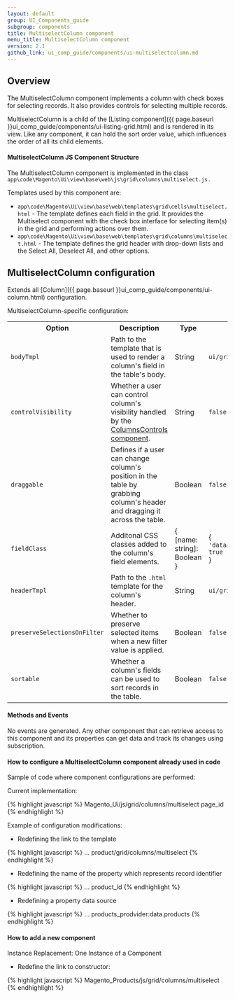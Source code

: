 ```yaml
---
layout: default
group: UI_Components_guide
subgroup: components
title: MultiselectColumn component
menu_title: MultiselectColumn component
version: 2.1
github_link: ui_comp_guide/components/ui-multiselectcolumn.md
---
```


## Overview

The MultiselectColumn component implements a column with check boxes for selecting records. It also provides controls for selecting multiple records.

MultiselectColumn is a child of the [Listing component]({{ page.baseurl }}ui_comp_guide/components/ui-listing-grid.html) and is rendered in its view. Like any component, it can hold the sort order value, which influences the order of all its child elements.

#### MultiselectColumn JS Component Structure

The MultiselectColumn component is implemented in the class `app\code\Magento\Ui\view\base\web\js\grid\columns\multiselect.js.`

Templates used by this component are:

* `app\code\Magento\Ui\view\base\web\templates\grid\cells\multiselect.html` - The template defines each field in the grid. It provides the Multiselect component with the check box interface for selecting item(s) in the grid and performing actions over them.
* `app\code\Magento\Ui\view\base\web\templates\grid\columns\multiselect.html` - The template defines the grid header with drop-down lists and the Select All, Deselect All, and other options.

## MultiselectColumn configuration

Extends all [Column]({{ page.baseurl }}ui_comp_guide/components/ui-column.html) configuration.

MultiselectColumn-specific configuration:

<table>
  <tr>
    <th>Option</th>
    <th>Description</th>
    <th>Type</th>
    <th>Default Value</th>
  </tr>
  <tr>
    <td><code>bodyTmpl</code></td>
    <td>Path to the template that is used to render a column's field in the table's body.</td>
    <td>String</td>
    <td><code>ui/grid/cells/multiselect</code></td>
  </tr>
  <tr>
    <td><code>controlVisibility</code></td>
    <td>Whether a user can control column's visibility handled by the <a href="{{ page.baseurl }}ui_comp_guide/components/ui-columnscontrols.html">ColumnsControls component</a>.</td>
    <td>String</td>
    <td><code>false</code></td>
  </tr>
  <tr>
    <td><code>draggable</code></td>
    <td>Defines if a user can change column's position in the table by grabbing column's header and dragging it across the table.</td>
    <td>Boolean</td>
    <td><code>false</code></td>
  </tr>
  <tr>
    <td><code>fieldClass</code></td>
    <td>Additonal CSS classes added to the column's field elements.</td>
    <td>{<br>[name: string]: Boolean<br>}</td>
    <td>{<br><code>'data-grid-checkbox-cell': true</code><br>}</td>
  </tr>
  <tr>
    <td><code>headerTmpl</code></td>
    <td>Path to the <code>.html</code> template for the column's header.</td>
    <td>String</td>
    <td><code>ui/grid/columns/multiselect</code></td>
  </tr>
  <tr>
    <td><code>preserveSelectionsOnFilter</code></td>
    <td>Whether to preserve selected items when a new filter value is applied.</td>
    <td>Boolean</td>
    <td><code>false</code></td>
  </tr>
  <tr>
    <td><code>sortable</code></td>
    <td>Whether a column's fields can be used to sort records in the table.</td>
    <td>Boolean</td>
    <td><code>false</code></td>
  </tr>
</table>

#### Methods and Events

No events are generated. Any other component that can retrieve access to this component and its properties can get data and track its changes using subscription.

#### How to configure a MultiselectColumn сomponent already used in code

Sample of code where component configurations are performed:

Current implementation:

{% highlight javascript %}
<column name="ids" class="Magento\Ui\Component\MassAction\Columns\Column">
    <argument name="data" xsi:type="array">
        <item name="js_config" xsi:type="array">
            <item name="component" xsi:type="string">Magento_Ui/js/grid/columns/multiselect</item>
         </item>
         <item name="config" xsi:type="array">
             <item name="indexField" xsi:type="string">page_id</item>
             <item name="appendTo" xsi:type="string"></item>
         </item>
    </argument>
</column>
{% endhighlight %}

Example of configuration modifications:

* Redefining the link to the template

{% highlight javascript %}
<column name="ids" class="Magento\Ui\Component\MassAction\Columns\Column">
    <argument name="data" xsi:type="array">
        ...
        <item name="config" xsi:type="array">
            <item name="headerTmpl" xsi:type="string">product/grid/columns/multiselect</item>
        </item>
    </argument>
</column>
{% endhighlight %}

* Redefining the name of the property which represents record identifier

{% highlight javascript %}
<column name="ids" class="Magento\Ui\Component\MassAction\Columns\Column">
    <argument name="data" xsi:type="array">
        ...
        <item name="config" xsi:type="array">
            <item name="indexField" xsi:type="string">product_id</item>
        </item>
    </argument>
</column>
{% endhighlight %}

* Redefining a property data source

{% highlight javascript %}
<column name="ids" class="Magento\Ui\Component\MassAction\Columns\Column">
    <argument name="data" xsi:type="array">
        ...
        <item name="config" xsi:type="array">
            <item name="imports" xsi:type="array">
                <item name="rows">products_prodvider:data.products</item>
            </item>
        </item>
    </argument>
</column>
{% endhighlight %}

#### How to add a new component

Instance Replacement: One Instance of a Component

* Redefine the link to constructor:

{% highlight javascript %}
<column name="ids" class="Magento\Ui\Component\MassAction\Columns\Column">
    <argument name="data" xsi:type="array">
        <item name="js_config" xsi:type="array">
            <item name="component" xsi:type="string">Magento_Products/js/grid/columns/multiselect</item>
        </item>
    </argument>
</column>
{% endhighlight %}
